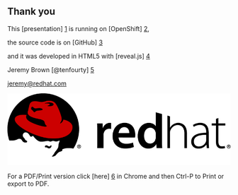 ## Thank you
This [presentation] [1] is running on [OpenShift] [2],

the source code is on [GitHub] [3]

and it was developed in HTML5 with [reveal.js] [4]

Jeremy Brown [@tenfourty] [5]

<jeremy@redhat.com>

![Red Hat](content/common/img/Red_Hat_RGB.png) <!-- .element: class="noshadow" -->

For a PDF/Print version click [here] [6] in Chrome and then Ctrl-P to Print or export to PDF.

[1]: http://pressos-runningonthe.rhcloud.com/
[2]: http://www.openshift.com/ "OpenShift"
[3]: https://github.com/tenfourty/pressos
[4]: https://github.com/hakimel/reveal.js "reveal.js"
[5]: http://twitter.com/tenfourty/ "@tenfourty"
[6]: ?print-pdf "print version"
